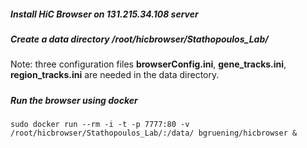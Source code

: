 ##### Install HiC Browser on 131.215.34.108 server
##### Create a data directory /root/hicbrowser/Stathopoulos_Lab/
#####
Note: three configuration files **browserConfig.ini**, **gene_tracks.ini**, **region_tracks.ini** are needed in the data directory.
#####
##### Run the browser using docker
`sudo docker run --rm -i -t -p 7777:80 -v /root/hicbrowser/Stathopoulos_Lab/:/data/ bgruening/hicbrowser &`


